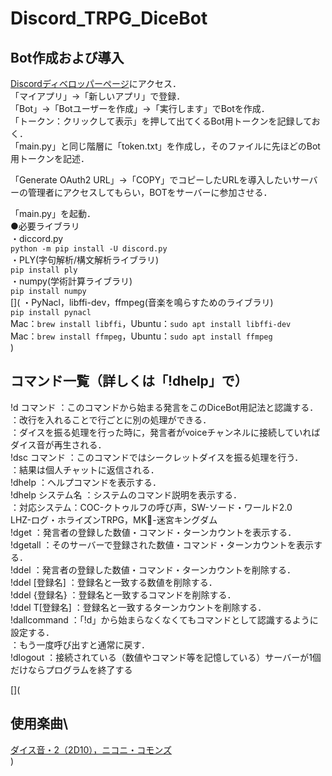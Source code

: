 # Discord_TRPG_DiceBot

## Bot作成および導入
[Discordディベロッパーページ](https://discordapp.com/developers/applications/me)にアクセス．  
「マイアプリ」→「新しいアプリ」で登録．  
「Bot」→「Botユーザーを作成」→「実行します」でBotを作成．  
「トークン：クリックして表示」を押して出てくるBot用トークンを記録しておく．  
「main.py」と同じ階層に「token.txt」を作成し，そのファイルに先ほどのBot用トークンを記述．  

「Generate OAuth2 URL」→「COPY」でコピーしたURLを導入したいサーバーの管理者にアクセスしてもらい，BOTをサーバーに参加させる．  

「main.py」を起動．  
	●必要ライブラリ  
	・diccord.py  
	`python -m pip install -U discord.py`  
	・PLY(字句解析/構文解析ライブラリ)  
	`pip install ply`  
	・numpy(学術計算ライブラリ)  
	`pip install numpy`  	
[](
	・PyNacl，libffi-dev，ffmpeg(音楽を鳴らすためのライブラリ)  \
	`pip install pynacl`  \
	Mac：`brew install libffi`，Ubuntu：`sudo apt install libffi-dev`  \
	Mac：`brew install ffmpeg`，Ubuntu：`sudo apt install ffmpeg`  
)
## コマンド一覧（詳しくは「!dhelp」で）
!d コマンド         ：このコマンドから始まる発言をこのDiceBot用記法と認識する．  
                   ：改行を入れることで行ごとに別の処理ができる．  
                   ：ダイスを振る処理を行った時に，発言者がvoiceチャンネルに接続していればダイス音が再生される．  
!dsc コマンド       ：このコマンドではシークレットダイスを振る処理を行う．  
                   ：結果は個人チャットに返信される．  
!dhelp             ：ヘルプコマンドを表示する．  
!dhelp システム名    ：システムのコマンド説明を表示する．  
                   ：対応システム：COC-クトゥルフの呼び声，SW-ソード・ワールド2.0  
                               LHZ-ログ・ホライズンTRPG，MK-迷宮キングダム  
!dget              ：発言者の登録した数値・コマンド・ターンカウントを表示する．  
!dgetall           ：そのサーバーで登録された数値・コマンド・ターンカウントを表示する．  
!ddel              ：発言者の登録した数値・コマンド・ターンカウントを削除する．  
!ddel [登録名]      ：登録名と一致する数値を削除する．  
!ddel {登録名}      ：登録名と一致するコマンドを削除する．  
!ddel T[登録名]     ：登録名と一致するターンカウントを削除する．  
!dallcommand       ：「!d」から始まらなくなくてもコマンドとして認識するように設定する．  
                   ：もう一度呼び出すと通常に戻す．  
!dlogout		   ：接続されている（数値やコマンド等を記憶している）サーバーが1個だけならプログラムを終了する

[](
## 使用楽曲\
[ダイス音・2（2D10），ニコニ・コモンズ](http://commons.nicovideo.jp/material/nc42340)  
)